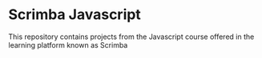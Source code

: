 # Scrimba Javascript

This repository contains projects from the Javascript course offered in the learning platform known as Scrimba 
